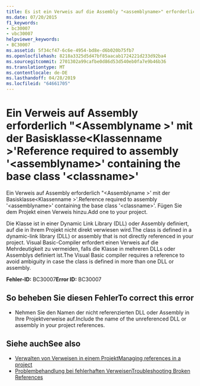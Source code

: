 ```yaml
---
title: Es ist ein Verweis auf die Assembly "<assemblyname>" erforderlich, die die Basisklasse "<classname>" enthält.
ms.date: 07/20/2015
f1_keywords:
- bc30007
- vbc30007
helpviewer_keywords:
- BC30007
ms.assetid: 5f34cf47-6c6e-4954-bd8e-d6b020b75fb7
ms.openlocfilehash: 8218a3325d5d47bf85aacab1724221d233d92ba4
ms.sourcegitcommit: 2701302a99cafbe0d86d53d540eb0fa7e9b46b36
ms.translationtype: MT
ms.contentlocale: de-DE
ms.lasthandoff: 04/28/2019
ms.locfileid: "64661705"
---
```

# <a name="reference-required-to-assembly-assemblyname-containing-the-base-class-classname"></a><span data-ttu-id="85c69-102">Ein Verweis auf Assembly erforderlich "\<Assemblyname >' mit der Basisklasse\<Klassenname >'</span><span class="sxs-lookup"><span data-stu-id="85c69-102">Reference required to assembly '\<assemblyname>' containing the base class '\<classname>'</span></span>
<span data-ttu-id="85c69-103">Ein Verweis auf Assembly erforderlich "\<Assemblyname >' mit der Basisklasse\<Klassenname >'.</span><span class="sxs-lookup"><span data-stu-id="85c69-103">Reference required to assembly '\<assemblyname>' containing the base class '\<classname>'.</span></span> <span data-ttu-id="85c69-104">Fügen Sie dem Projekt einen Verweis hinzu.</span><span class="sxs-lookup"><span data-stu-id="85c69-104">Add one to your project.</span></span>  
  
 <span data-ttu-id="85c69-105">Die Klasse ist in einer Dynamic Link Library (DLL) oder Assembly definiert, auf die in Ihrem Projekt nicht direkt verwiesen wird.</span><span class="sxs-lookup"><span data-stu-id="85c69-105">The class is defined in a dynamic-link library (DLL) or assembly that is not directly referenced in your project.</span></span> <span data-ttu-id="85c69-106">Visual Basic-Compiler erfordert einen Verweis auf die Mehrdeutigkeit zu vermeiden, falls die Klasse in mehreren DLLs oder Assemblys definiert ist.</span><span class="sxs-lookup"><span data-stu-id="85c69-106">The Visual Basic compiler requires a reference to avoid ambiguity in case the class is defined in more than one DLL or assembly.</span></span>  
  
 <span data-ttu-id="85c69-107">**Fehler-ID:** BC30007</span><span class="sxs-lookup"><span data-stu-id="85c69-107">**Error ID:** BC30007</span></span>  
  
## <a name="to-correct-this-error"></a><span data-ttu-id="85c69-108">So beheben Sie diesen Fehler</span><span class="sxs-lookup"><span data-stu-id="85c69-108">To correct this error</span></span>  
  
- <span data-ttu-id="85c69-109">Nehmen Sie den Namen der nicht referenzierten DLL oder Assembly in Ihre Projektverweise auf.</span><span class="sxs-lookup"><span data-stu-id="85c69-109">Include the name of the unreferenced DLL or assembly in your project references.</span></span>  
  
## <a name="see-also"></a><span data-ttu-id="85c69-110">Siehe auch</span><span class="sxs-lookup"><span data-stu-id="85c69-110">See also</span></span>

- [<span data-ttu-id="85c69-111">Verwalten von Verweisen in einem Projekt</span><span class="sxs-lookup"><span data-stu-id="85c69-111">Managing references in a project</span></span>](/visualstudio/ide/managing-references-in-a-project)
- [<span data-ttu-id="85c69-112">Problembehandlung bei fehlerhaften Verweisen</span><span class="sxs-lookup"><span data-stu-id="85c69-112">Troubleshooting Broken References</span></span>](/visualstudio/ide/troubleshooting-broken-references)
